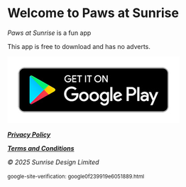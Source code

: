 # Welcome to Paws at Sunrise

_Paws at Sunrise_ is a fun app

This app is free to download and has no adverts.

[![gplayimage1](./gplayimage.png)](https://play.google.com/store/apps/)

[***Privacy Policy***](./Privacy) 

[***Terms and Conditions***](./Terms) 



_© 2025 Sunrise Design Limited_


<small>google-site-verification: google0f239919e6051889.html</small>
